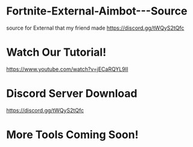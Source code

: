 # Fortnite-External-Aimbot---Source
source for External that my friend made  https://discord.gg/tWQyS2tQfc

# Watch Our Tutorial!
https://www.youtube.com/watch?v=jECaRQYL9II

# Discord Server Download
https://discord.gg/tWQyS2tQfc
# More Tools Coming Soon!
